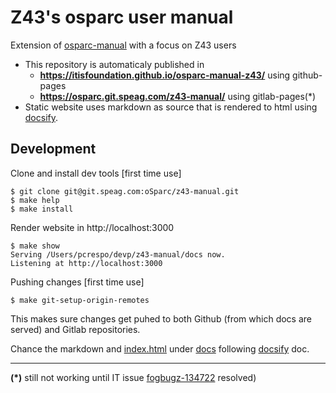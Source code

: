 # Z43's osparc user manual

Extension of [osparc-manual] with a focus on Z43 users

- This repository is automaticaly published in
  - **https://itisfoundation.github.io/osparc-manual-z43/** using github-pages
  - **https://osparc.git.speag.com/z43-manual/** using gitlab-pages(*)
- Static website uses markdown as source that is rendered to html using [docsify](https://docsify.js.org/).

## Development

Clone and install dev tools [first time use]

```console
$ git clone git@git.speag.com:oSparc/z43-manual.git
$ make help
$ make install
```

Render website in http://localhost:3000
```console
$ make show
Serving /Users/pcrespo/devp/z43-manual/docs now.
Listening at http://localhost:3000
```

Pushing changes [first time use] 
```console
$ make git-setup-origin-remotes
```
This makes sure changes get puhed to both Github (from which docs are served) and Gitlab repositories.

Chance the markdown and [index.html](docs/index.html) under [docs](./docs) following [docsify] doc.

---

**(*)** still not working until IT issue [fogbugz-134722](https://z43.manuscript.com/f/cases/134722/) resolved)

<!-- Links below this line!-->
[gitlab-pages]:https://docs.gitlab.com/ee/user/project/pages/index.html
[osparc-manual]:https://github.com/ITISFoundation/osparc-manual\
[docsify]:https://docsify.js.org/